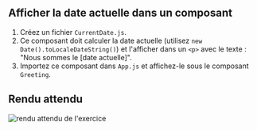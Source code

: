 ## Afficher la date actuelle dans un composant

1. Créez un fichier `CurrentDate.js`.
2. Ce composant doit calculer la date actuelle (utilisez `new Date().toLocaleDateString()`) et l'afficher dans un `<p>` avec le texte : "Nous sommes le [date actuelle]".
3. Importez ce composant dans `App.js` et affichez-le sous le composant `Greeting`.

## Rendu attendu

<img src="../img/rendu_exo_7_2.png" alt="rendu attendu de l'exercice">